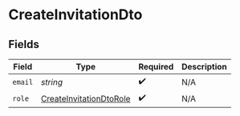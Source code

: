 # CreateInvitationDto


## Fields

| Field                                                                     | Type                                                                      | Required                                                                  | Description                                                               |
| ------------------------------------------------------------------------- | ------------------------------------------------------------------------- | ------------------------------------------------------------------------- | ------------------------------------------------------------------------- |
| `email`                                                                   | *string*                                                                  | :heavy_check_mark:                                                        | N/A                                                                       |
| `role`                                                                    | [CreateInvitationDtoRole](../../models/shared/createinvitationdtorole.md) | :heavy_check_mark:                                                        | N/A                                                                       |